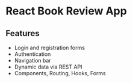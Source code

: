 # React Book Review App

## Features
- Login and registration forms
- Authentication
- Navigation bar
- Dynamic data via REST API
- Components, Routing, Hooks, Forms

